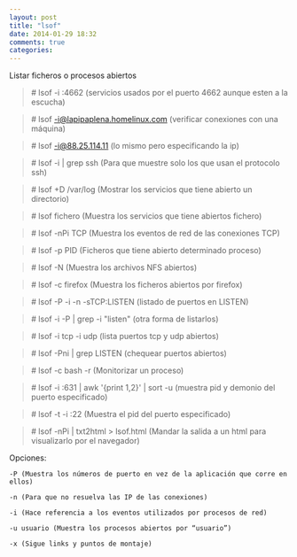 ```yaml
---
layout: post
title: "lsof"
date: 2014-01-29 18:32
comments: true
categories: 
---
```

Listar ficheros o procesos abiertos 

>\# lsof -i :4662  (servicios usados por el puerto 4662 aunque esten a la escucha)

>\# lsof -i@lapipaplena.homelinux.com  (verificar conexiones con una máquina)

>\# lsof -i@88.25.114.11   (lo mismo pero especificando la ip)

>\# lsof -i | grep ssh  (Para que muestre solo los que usan el protocolo ssh)

>\# lsof +D /var/log  (Mostrar los servicios que tiene abierto un directorio)

>\# lsof fichero  (Muestra los servicios que tiene abiertos fichero)

>\# lsof -nPi TCP   (Muestra los eventos de red de las conexiones TCP)

>\# lsof -p PID  (Ficheros que tiene abierto determinado proceso)

>\# lsof -N      (Muestra los archivos NFS abiertos)

>\# lsof -c firefox   (Muestra los ficheros abiertos por firefox)

>\# lsof -P -i -n -sTCP:LISTEN (listado de puertos en LISTEN)

>\# lsof -i -P | grep -i "listen" (otra forma de listarlos)

>\# lsof -i tcp -i udp  (lista puertos tcp y udp abiertos) 

>\# lsof -Pni | grep LISTEN   (chequear puertos abiertos) 

>\# lsof -c bash -r  (Monitorizar un proceso)

>\# lsof -i :631 | awk '{print $1,$2}' | sort -u  (muestra pid y demonio del puerto especificado) 

>\# lsof -t -i :22 (Muestra el pid del puerto especificado)

>\# lsof -nPi | txt2html  > lsof.html (Mandar la salida a un html para visualizarlo por el navegador)

Opciones:

	-P (Muestra los números de puerto en vez de la aplicación que corre en ellos)

	-n (Para que no resuelva las IP de las conexiones)

	-i (Hace referencia a los eventos utilizados por procesos de red)

	-u usuario (Muestra los procesos abiertos por “usuario”)

	-x (Sigue links y puntos de montaje)

